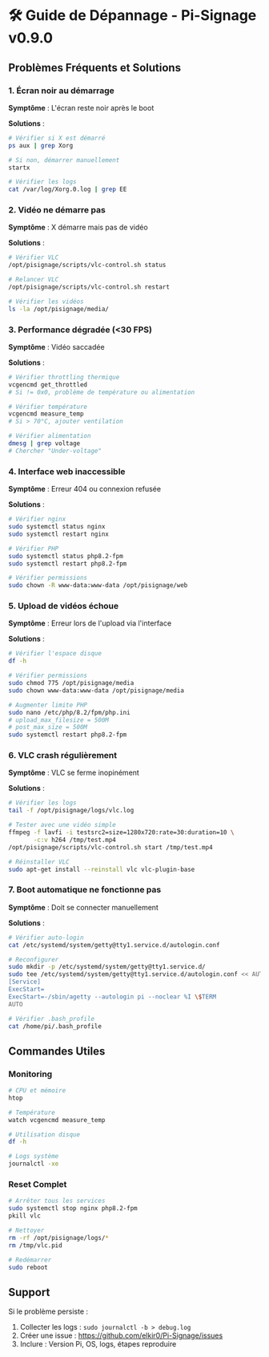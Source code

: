 # 🛠️ Guide de Dépannage - Pi-Signage v0.9.0

## Problèmes Fréquents et Solutions

### 1. Écran noir au démarrage

**Symptôme** : L'écran reste noir après le boot

**Solutions** :
```bash
# Vérifier si X est démarré
ps aux | grep Xorg

# Si non, démarrer manuellement
startx

# Vérifier les logs
cat /var/log/Xorg.0.log | grep EE
```

### 2. Vidéo ne démarre pas

**Symptôme** : X démarre mais pas de vidéo

**Solutions** :
```bash
# Vérifier VLC
/opt/pisignage/scripts/vlc-control.sh status

# Relancer VLC
/opt/pisignage/scripts/vlc-control.sh restart

# Vérifier les vidéos
ls -la /opt/pisignage/media/
```

### 3. Performance dégradée (<30 FPS)

**Symptôme** : Vidéo saccadée

**Solutions** :
```bash
# Vérifier throttling thermique
vcgencmd get_throttled
# Si != 0x0, problème de température ou alimentation

# Vérifier température
vcgencmd measure_temp
# Si > 70°C, ajouter ventilation

# Vérifier alimentation
dmesg | grep voltage
# Chercher "Under-voltage"
```

### 4. Interface web inaccessible

**Symptôme** : Erreur 404 ou connexion refusée

**Solutions** :
```bash
# Vérifier nginx
sudo systemctl status nginx
sudo systemctl restart nginx

# Vérifier PHP
sudo systemctl status php8.2-fpm
sudo systemctl restart php8.2-fpm

# Vérifier permissions
sudo chown -R www-data:www-data /opt/pisignage/web
```

### 5. Upload de vidéos échoue

**Symptôme** : Erreur lors de l'upload via l'interface

**Solutions** :
```bash
# Vérifier l'espace disque
df -h

# Vérifier permissions
sudo chmod 775 /opt/pisignage/media
sudo chown www-data:www-data /opt/pisignage/media

# Augmenter limite PHP
sudo nano /etc/php/8.2/fpm/php.ini
# upload_max_filesize = 500M
# post_max_size = 500M
sudo systemctl restart php8.2-fpm
```

### 6. VLC crash régulièrement

**Symptôme** : VLC se ferme inopinément

**Solutions** :
```bash
# Vérifier les logs
tail -f /opt/pisignage/logs/vlc.log

# Tester avec une vidéo simple
ffmpeg -f lavfi -i testsrc2=size=1280x720:rate=30:duration=10 \
       -c:v h264 /tmp/test.mp4
/opt/pisignage/scripts/vlc-control.sh start /tmp/test.mp4

# Réinstaller VLC
sudo apt-get install --reinstall vlc vlc-plugin-base
```

### 7. Boot automatique ne fonctionne pas

**Symptôme** : Doit se connecter manuellement

**Solutions** :
```bash
# Vérifier auto-login
cat /etc/systemd/system/getty@tty1.service.d/autologin.conf

# Reconfigurer
sudo mkdir -p /etc/systemd/system/getty@tty1.service.d/
sudo tee /etc/systemd/system/getty@tty1.service.d/autologin.conf << AUTO
[Service]
ExecStart=
ExecStart=-/sbin/agetty --autologin pi --noclear %I \$TERM
AUTO

# Vérifier .bash_profile
cat /home/pi/.bash_profile
```

## Commandes Utiles

### Monitoring
```bash
# CPU et mémoire
htop

# Température
watch vcgencmd measure_temp

# Utilisation disque
df -h

# Logs système
journalctl -xe
```

### Reset Complet
```bash
# Arrêter tous les services
sudo systemctl stop nginx php8.2-fpm
pkill vlc

# Nettoyer
rm -rf /opt/pisignage/logs/*
rm /tmp/vlc.pid

# Redémarrer
sudo reboot
```

## Support

Si le problème persiste :
1. Collecter les logs : `sudo journalctl -b > debug.log`
2. Créer une issue : https://github.com/elkir0/Pi-Signage/issues
3. Inclure : Version Pi, OS, logs, étapes reproduire
